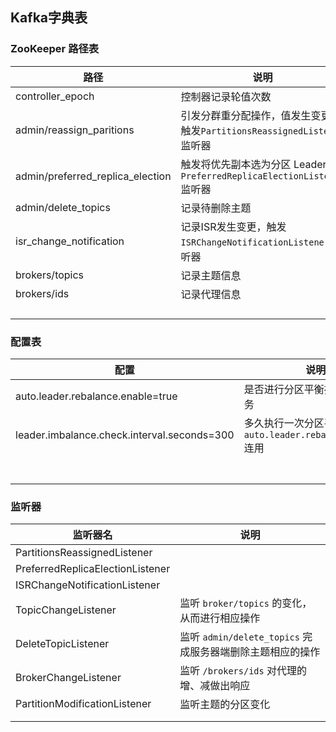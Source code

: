 ## Kafka字典表

### ZooKeeper 路径表

| 路径                             | 说明                                                         |
| -------------------------------- | ------------------------------------------------------------ |
| controller_epoch                 | 控制器记录轮值次数                                           |
| admin/reassign_paritions         | 引发分群重分配操作，值发生变更会触发`PartitionsReassignedListener` 监听器 |
| admin/preferred_replica_election | 触发将优先副本选为分区 Leader 的 `PreferredReplicaElectionListener` 监听器 |
| admin/delete_topics              | 记录待删除主题                                               |
| isr_change_notification          | 记录ISR发生变更，触发`ISRChangeNotificationListener` 监听器  |
| brokers/topics                   | 记录主题信息                                                 |
| brokers/ids                      | 记录代理信息                                                 |
|                                  |                                                              |
|                                  |                                                              |
|                                  |                                                              |
|                                  |                                                              |



### 配置表

| 配置                                        | 说明                                                         |
| ------------------------------------------- | ------------------------------------------------------------ |
| auto.leader.rebalance.enable=true           | 是否进行分区平衡操作的定时任务                               |
| leader.imbalance.check.interval.seconds=300 | 多久执行一次分区平衡操作，与 `auto.leader.rebalance.enable` 连用 |
|                                             |                                                              |
|                                             |                                                              |
|                                             |                                                              |
|                                             |                                                              |
|                                             |                                                              |
|                                             |                                                              |
|                                             |                                                              |



### 监听器

| 监听器名                         | 说明                                                      |
| -------------------------------- | --------------------------------------------------------- |
| PartitionsReassignedListener     |                                                           |
| PreferredReplicaElectionListener |                                                           |
| ISRChangeNotificationListener    |                                                           |
| TopicChangeListener              | 监听 `broker/topics` 的变化，从而进行相应操作             |
| DeleteTopicListener              | 监听 `admin/delete_topics` 完成服务器端删除主题相应的操作 |
| BrokerChangeListener             | 监听 `/brokers/ids` 对代理的增、减做出响应                |
| PartitionModificationListener    | 监听主题的分区变化                                        |
|                                  |                                                           |
|                                  |                                                           |



### 